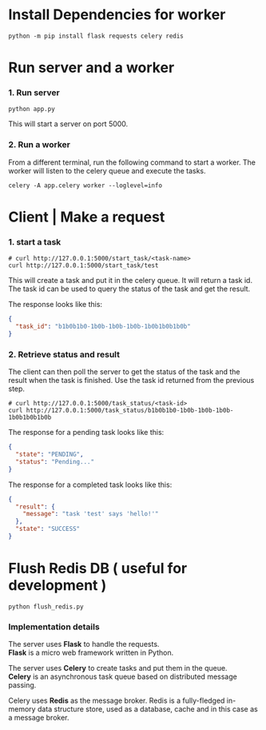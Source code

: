 # Install Dependencies for worker

```shell
python -m pip install flask requests celery redis
```

# Run server and a worker

### 1. Run server
```shell
python app.py
```

This will start a server on port 5000.

### 2. Run a worker

From a different terminal, run the following command to start a worker.
The worker will listen to the celery queue and execute the tasks.

```shell
celery -A app.celery worker --loglevel=info
```

# Client | Make a request

### 1. start a task

```shell
# curl http://127.0.0.1:5000/start_task/<task-name>
curl http://127.0.0.1:5000/start_task/test
```

This will create a task and put it in the celery queue.
It will return a task id.
The task id can be used to query the status of the task and get the result.

The response looks like this:
```json
{
  "task_id": "b1b0b1b0-1b0b-1b0b-1b0b-1b0b1b0b1b0b"
}
```

### 2. Retrieve status and result

The client can then poll the server to get the status of the task and the result when the task is finished.
Use the task id returned from the previous step.

```shell
# curl http://127.0.0.1:5000/task_status/<task-id>
curl http://127.0.0.1:5000/task_status/b1b0b1b0-1b0b-1b0b-1b0b-1b0b1b0b1b0b
```

The response for a pending task looks like this:
```json
{
  "state": "PENDING",
  "status": "Pending..."
}
```

The response for a completed task looks like this:
```json
{
  "result": {
    "message": "task 'test' says 'hello!'"
  },
  "state": "SUCCESS"
}
```

# Flush Redis DB ( useful for development )

```shell
python flush_redis.py
```

### Implementation details

The server uses **Flask** to handle the requests. \
**Flask** is a micro web framework written in Python.

The server uses **Celery** to create tasks and put them in the queue. \
**Celery** is an asynchronous task queue based on distributed message passing.

Celery uses **Redis** as the message broker.
Redis is a fully-fledged in-memory data structure store, used as a database, cache and in this case as a message broker.
